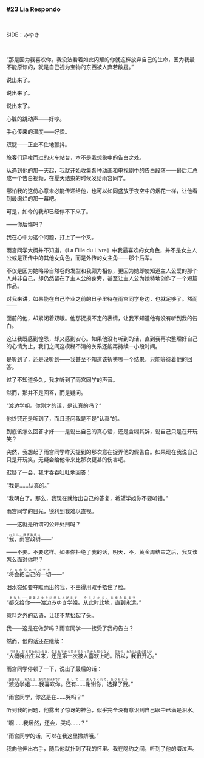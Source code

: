 ### #23 Lia Respondo

&emsp;

SIDE：みゆき

&emsp;

“那是因为我喜欢你。我没法看着如此闪耀的你就这样放弃自己的生命，因为我最不能原谅的，就是自己视为宝物的东西被人弃若敝屣。”

说出来了。

说出来了。

说出来了。

心脏的跳动声——好吵。

手心传来的温度——好烫。

双腿——正止不住地颤抖。

旅客们穿梭而过的火车站台，本不是我想象中的告白之处。

从遇到他的那一天起，我就开始收集各种动画和电视剧中的告白段落——最后汇总成一个告白视频，在夏天结束的时候发给雨宫同学。

哪怕我的这份心意未必能传递给他，也可以如同盛放于夜空中的烟花一样，让他看到最绚烂的那一幕吧。

可是，如今的我却已经停不下来了。

——你后悔吗？

我在心中为这个问题，打上了一个叉。

雨宫同学大概并不知道，《La Fille du Livre》中我最喜欢的女角色，并不是女主人公或是正传中的其他女角色，而是外传的女主角——那个后辈。

不仅是因为她略带自然卷的发型和我颇为相似，更因为她即使知道主人公爱的那个人并非自己，却仍然留在了主人公的身旁，甚至让主人公为她特地创作了一个短篇作品。

对我来讲，如果能在自己毕业之前的日子里待在雨宫同学身边，也就足够了。然而——

面前的他，却紧闭着双眼。他那捉摸不定的表情，让我不知道他有没有听到我的告白。

这让我既感到惶恐，却又感到安心。如果他没有听到的话，直到我再次整理好自己的心情为止，我们之间这模糊不清的关系还能再持续一小段时间。

是听到了，还是没听到——我甚至不知道该祈祷哪一个结果，只能等待着他的回答。

过了不知道多久，我才听到了雨宫同学的声音。

然而，那并不是回答，而是疑问。

“渡边学姐。你刚才的话，是认真的吗？”

他终究还是听到了，而且还问我是不是“认真”的。

到底该怎么回答才好——是说出自己的真心话，还是含糊其辞，说自己只是在开玩笑？

突然，我想起了雨宫同学昨天提到的那次意在捉弄他的假告白。如果现在我说自己只是开玩笑，无疑会给他带来比那次更甚的伤害吧。

迟疑了一会，我才吞吞吐吐地回答：

“我是……认真的。”

“我明白了。那么，我现在就给出自己的答复，希望学姐你不要听错。”

雨宫同学的目光，锐利到我难以直视。

——这就是所谓的公开处刑吗？

“<ruby><rb>我，雨宫政树</rb><rt>わたし、雨宮政樹は</rt></ruby>——”

——不要。不要这样。如果你拒绝了我的话，明天，不，黄金周结束之后，我又该怎么面对你呢？

“<ruby><rb>将会把自己的一切</rb><rt>この自分のすべてを</rt></ruby>——”

泪水宛如要夺眶而出的我，不由得用双手捂住了脸。

“<ruby><rb>都交给你——渡边みゆき学姐</rb><rt>あなた——渡邊みゆきに差し上げます</rt></ruby>。<ruby><rb>从此时此地，直到永远</rb><rt>今ここから、未来永劫まで</rt></ruby>。”

意料之外的话语，让我不禁抬起了头。

我——这是在做梦吗？雨宫同学——接受了我的告白？

然而，他的话还在继续：

“<ruby><rb>大概我出生以来，还是第一次被人喜欢上吧</rb><rt>『好き』だと言われたのは、生まれてから初めてだったかも知らない</rt></ruby>。<ruby><rb>所以，我很开心</rb><rt>だから、わたしは凄く嬉しい</rt></ruby>。”

雨宫同学停顿了一下，说出了最后的话：

“<ruby><rb>渡边学姐……我喜欢你</rb><rt>渡邊先輩……わたしは、あなたが好きです</rt></ruby>。<ruby><rb>还有……</rb><rt>そして……</rt></ruby><ruby><rb>谢谢你，选择了我</rb><rt>選んでくれて、ありがとう</rt></ruby>。”

“雨宫同学，你这是在……哭吗？”

听到我的问题，他露出了惊讶的神色，似乎完全没有意识到自己眼中已满是泪水。

“啊……我居然，还会，哭吗……？”

“雨宫同学的话，可以在我这里撒娇哦。”

我向他伸出右手，随后他就扑到了我的怀里。我在隐约之间，听到了他的啜泣声。

&emsp;

